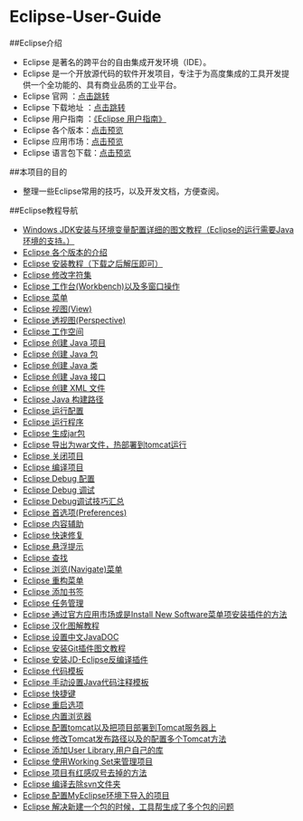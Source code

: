 # Eclipse-User-Guide

##Eclipse介绍

* Eclipse 是著名的跨平台的自由集成开发环境（IDE）。
* Eclipse 是一个开放源代码的软件开发项目，专注于为高度集成的工具开发提供一个全功能的、具有商业品质的工业平台。
* Eclipse 官网 ：[点击跳转](http://www.eclipse.org/)
* Eclipse 下载地址 ：[点击跳转](http://www.eclipse.org/downloads/)
* Eclipse 用户指南 ：[《Eclipse 用户指南》](http://help.eclipse.org/neon/index.jsp)
* Eclipse 各个版本：[点击预览](http://www.eclipse.org/downloads/eclipse-packages/)
* Eclipse 应用市场：[点击预览](http://marketplace.eclipse.org/)
* Eclipse 语言包下载：[点击预览](http://www.eclipse.org/babel/downloads.php)
   
##本项目的目的

* 整理一些Eclipse常用的技巧，以及开发文档，方便查阅。
   

##Eclipse教程导航

* [Windows JDK安装与环境变量配置详细的图文教程（Eclipse的运行需要Java环境的支持。）](http://www.cnblogs.com/liuhongfeng/p/4177568.html)
* [Eclipse 各个版本的介绍](http://www.cnblogs.com/liuhongfeng/p/5004426.html)
* [Eclipse 安装教程（下载之后解压即可）](http://www.runoob.com/eclipse/eclipse-install.html)
* [Eclipse 修改字符集](http://www.runoob.com/eclipse/eclipse-charset.html)
* [Eclipse 工作台(Workbench)以及多窗口操作](http://www.runoob.com/eclipse/eclipse-explore-windows.html)
* [Eclipse 菜单](http://www.runoob.com/eclipse/eclipse-explore-menus.html)
* [Eclipse 视图(View)](http://www.runoob.com/eclipse/eclipse-explore-views.html)
* [Eclipse 透视图(Perspective)](http://www.runoob.com/eclipse/eclipse-perspectives.html)
* [Eclipse 工作空间](http://www.runoob.com/eclipse/eclipse-workspaces.html)
* [Eclipse 创建 Java 项目](http://www.runoob.com/eclipse/eclipse-create-java-project.html)
* [Eclipse 创建 Java 包](http://www.runoob.com/eclipse/eclipse-create-java-package.html)
* [Eclipse 创建 Java 类](http://www.runoob.com/eclipse/eclipse-create-java-class.html)
* [Eclipse 创建 Java 接口](http://www.runoob.com/eclipse/eclipse-create-java-interface.html)
* [Eclipse 创建 XML 文件](http://www.runoob.com/eclipse/eclipse-create-xml-file.html)
* [Eclipse Java 构建路径](http://www.runoob.com/eclipse/eclipse-java-build-path.html)
* [Eclipse 运行配置](http://www.runoob.com/eclipse/eclipse-run-configuration.html)
* [Eclipse 运行程序](http://www.runoob.com/eclipse/eclipse-running-program.html)
* [Eclipse 生成jar包](http://www.runoob.com/eclipse/eclipse-create-jar-files.html)
* [Eclipse 导出为war文件，热部署到tomcat运行](http://www.cnblogs.com/hongten/archive/2012/11/27/hongten_java_eclipse_war_tomcat.html)
* [Eclipse 关闭项目](http://www.runoob.com/eclipse/eclipse-close-project.html)
* [Eclipse 编译项目](http://www.runoob.com/eclipse/eclipse-build-project.html)
* [Eclipse Debug 配置](http://www.runoob.com/eclipse/eclipse-debug-configuration.html)
* [Eclipse Debug 调试](http://www.runoob.com/eclipse/eclipse-debugging-program.html)
* [Eclipse Debug调试技巧汇总](http://www.cnblogs.com/liuhongfeng/p/4538269.html)
* [Eclipse 首选项(Preferences)](http://www.runoob.com/eclipse/eclipse-preferences.html)
* [Eclipse 内容辅助](http://www.runoob.com/eclipse/eclipse-content-assist.html)
* [Eclipse 快速修复](http://www.runoob.com/eclipse/eclipse-quick-fix.html)
* [Eclipse 悬浮提示](http://www.runoob.com/eclipse/eclipse-hover-help.html)
* [Eclipse 查找](http://www.runoob.com/eclipse/eclipse-search-menu.html)
* [Eclipse 浏览(Navigate)菜单](http://www.runoob.com/eclipse/eclipse-navigation.html)
* [Eclipse 重构菜单](http://www.runoob.com/eclipse/eclipse-refactoring.html)
* [Eclipse 添加书签](http://www.runoob.com/eclipse/eclipse-add-bookmarks.html)
* [Eclipse 任务管理](http://www.runoob.com/eclipse/eclipse-task-management.html)
* [Eclipse 通过官方应用市场或是Install New Software菜单项安装插件的方法](http://www.runoob.com/eclipse/eclipse-install-plugins.html)
* [Eclipse 汉化图解教程](http://www.cnblogs.com/Leo_wl/p/4475501.html)
* [Eclipse 设置中文JavaDOC](http://www.cnblogs.com/kay/archive/2008/05/26/1207956.html)
* [Eclipse 安装Git插件图文教程](http://www.cnblogs.com/liuhongfeng/p/5001528.html)
* [Eclipse 安装JD-Eclipse反编译插件](http://www.cnblogs.com/liuhongfeng/p/4997592.html)
* [Eclipse 代码模板](http://www.runoob.com/eclipse/eclipse-code-templates.html)
* [Eclipse 手动设置Java代码注释模板](http://www.cnblogs.com/liuhongfeng/p/4539816.html)
* [Eclipse 快捷键](http://www.runoob.com/eclipse/eclipse-shortcuts.html)
* [Eclipse 重启选项](http://www.runoob.com/eclipse/eclipse-restart-option.html)
* [Eclipse 内置浏览器](http://www.runoob.com/eclipse/eclipse-web-browsers.html)
* [Eclipse 配置tomcat以及把项目部署到Tomcat服务器上](http://www.cnblogs.com/liuhongfeng/p/4766721.html)
* [Eclipse 修改Tomcat发布路径以及的配置多个Tomcat方法](http://www.cnblogs.com/liuhongfeng/p/4973519.html)
* [Eclipse 添加User Library,用户自己的库](http://www.cnblogs.com/liuhongfeng/p/4633746.html)
* [Eclipse 使用Working Set来管理项目](http://www.cnblogs.com/liuhongfeng/p/4792525.html)
* [Eclipse 项目有红感叹号去掉的方法](http://www.cnblogs.com/liuhongfeng/p/4861784.html)
* [Eclipse 编译去除svn文件夹](http://www.cnblogs.com/liuhongfeng/p/4933175.html)
* [Eclipse 配置MyEclipse环境下导入的项目](http://www.cnblogs.com/liuhongfeng/p/5044250.html)
* [Eclipse 解决新建一个包的时候，工具帮生成了多个包的问题](http://www.cnblogs.com/liuhongfeng/p/5045167.html)





